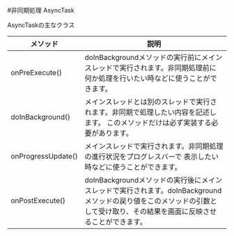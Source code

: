#非同期処理 AsyncTask

AsyncTaskの主なクラス

|メソッド|説明|
|---|---|
|onPreExecute()|doInBackgroundメソッドの実行前にメインスレッドで実行されます。非同期処理前に何か処理を行いたい時などに使うことができます。
|doInBackground()|メインスレッドとは別のスレッドで実行されます。非同期で処理したい内容を記述します。 このメソッドだけは必ず実装する必要があります。
|onProgressUpdate()|メインスレッドで実行されます。非同期処理の進行状況をプログレスバーで 表示したい時などに使うことができます。
|onPostExecute()|doInBackgroundメソッドの実行後にメインスレッドで実行されます。doInBackgroundメソッドの戻り値をこのメソッドの引数として受け取り、その結果を画面に反映させることができます。|
